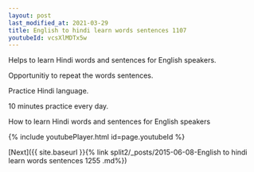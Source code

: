 ```yaml
---
layout: post
last_modified_at: 2021-03-29
title: English to hindi learn words sentences 1107 
youtubeId: vcsXlMDTx5w
---
```

 
 
Helps to learn Hindi words and sentences for English speakers.

Opportunitiy to repeat the words sentences. 

Practice Hindi language. 
 
10 minutes practice every day. 
 
How to learn Hindi words and sentences for English speakers 
 
{% include youtubePlayer.html id=page.youtubeId %}
 
 
[Next]({{ site.baseurl }}{% link  split2/_posts/2015-06-08-English to hindi learn words sentences 1255 .md%})
 
